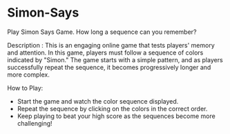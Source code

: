 # Simon-Says
Play Simon Says Game. How long a sequence can you remember?

Description : 
This is an engaging online game that tests players' memory and attention. In this game, players must follow a sequence of colors indicated by "Simon." The game starts with a simple pattern, and as players successfully repeat the sequence, it becomes progressively longer and more complex.

How to Play:
- Start the game and watch the color sequence displayed.
- Repeat the sequence by clicking on the colors in the correct order.
- Keep playing to beat your high score as the sequences become more challenging!
